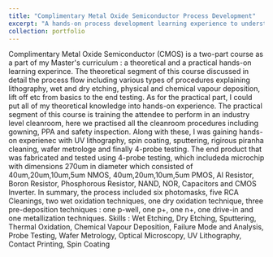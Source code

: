 ```yaml
---
title: "Complimentary Metal Oxide Semiconductor Process Development"
excerpt: "A hands-on process development learning experience to understand the stae-of-the art manufacturing methods such as photolithography, etching and sputtering <br/><img src='/images/cmos1.jpg'>"
collection: portfolio
---
```


Complimentary Metal Oxide Semiconductor (CMOS) is a two-part course as a part of my Master's curriculum : a theoretical and a practical hands-on learning experince. The theoretical segment of this course discussed in detail the process flow including various types of procedures explaining lithography, wet and dry etching, physical and chemical vapour deposition, lift off etc from basics to the end testing. As for the practical part, I could put all of my theoretical knowledge into hands-on experience. The practical segment of this course is training the attendee to perform in an industry level cleanroom, here we practised all the cleanroom procedures including gowning, PPA and safety inspection. Along with these, I was gaining hands-on experienec with UV lithography, spin coating, sputtering, rigirous piranha cleaning, wafer metrologe and finally 4-probe testing. 
    The end product that was fabricated and tested using 4-probe testing, which includeda microchip with dimensions 270um in diameter which consisted of 40um,20um,10um,5um NMOS, 40um,20um,10um,5um PMOS, Al Resistor, Boron Resistor, Phosphorous Resistor, NAND, NOR, Capacitors and CMOS Inverter. In summary, the process included six photomasks, five RCA Cleanings, two wet oxidation techniques, one dry oxidation technique, three pre-deposition techniques : one p-well, one p+, one n+, one drive-in and one metallization techniques.
Skills : Wet Etching, Dry Etching, Sputtering, Thermal Oxidation, Chemical Vapour Deposition, Failure Mode and Analysis, Probe Testing, Wafer Metrology, Optical Microscopy, UV Lithography, Contact Printing, Spin Coating
